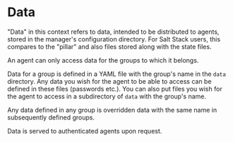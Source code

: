 # Data

"Data" in this context refers to data, intended to be distributed to agents, stored in the manager's configuration directory.
For Salt Stack users, this compares to the "pillar" and also files stored along with the state files.

An agent can only access data for the groups to which it belongs.

Data for a group is defined in a YAML file with the group's name in the `data` directory.
Any data you wish for the agent to be able to access can be defined in these files (passwords etc.).
You can also put files you wish for the agent to access in a subdirectory of `data` with the group's name.

Any data defined in any group is overridden data with the same name in subsequently defined groups.

Data is served to authenticated agents upon request.
